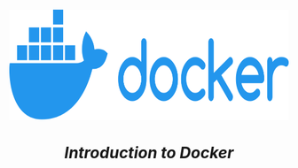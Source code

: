 <br />
<div align="center">
  <a href="#">
    <img src="./assets/docker.svg" height="200" alt="Docker Logo">
  </a>

<h1 align = "center">
<b><i>Introduction to Docker</i></b>
</h1>

  <p align="center">
  </p>
</div>
<br />
